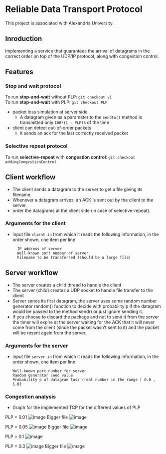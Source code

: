 # Reliable Data Transport Protocol
This project is associated with Alexandria University.

## Inroduction
Implementing a service that guarantees the arrival of datagrams in the correct order on top of the UDP/IP protocol, along with congestion control.

## Features
### Stop and wait protocol
To run **stop-and-wait** without PLP: ``git checkout v1``  
To run **stop-and-wait** with PLP: ``git checkout PLP``
- packet loss simulation at server side
    - A datagram given as a parameter to the ``sendto()`` method is transmitted only ``100*(1 - PLP)%`` of the time
- client can detect out-of-order packets
    - it sends an ack for the last correctly received packet

### Selective repeat protocol
To run **selective-repeat** with **congestion control**: ``git checkout addingCongestionControl``

## Client workflow
- The client sends a datagram to the server to get a file giving its filename.
- Whenever a datagram arrives, an ACK is sent out by the client to the server.
- order the datagrams at the client side (in case of selective-repeat).

### Arguments for the client
- input file ``client.in`` from which it reads the following information, in the order shown, one item per line

        IP address of server
        Well-known port number of server
        Filename to be transferred (should be a large file)

## Server workflow
- The server creates a child thread to handle the client
- The server (child) creates a UDP socket to handle file transfer to the client
- Server sends its first datagram, the server uses some random number generator random() function to decide with probability p if the datagram would be passed to the method send() or just ignore sending it.
- If you choose to discard the package and not to send it from the server the timer will expire at the server waiting for the ACK that it will never come from the client (since the packet wasn’t sent to it) and the packet will be resent again from the server.

### Arguments for the server
- input file ``server.in`` from which it reads the following information, in the order shown, one item per line

      Well-known port number for server
      Random generator seed value
      Probability p of datagram loss (real number in the range [ 0.0 , 1.0]

### Congestion analysis
- Graph for the implemented TCP for the different values of PLP


PLP = 0.01 
![image](https://user-images.githubusercontent.com/60315006/210149622-0e7cc3a5-5213-4ee9-a886-48578b530cac.png)
Bigger file 
![image](https://user-images.githubusercontent.com/60315006/210150003-830be803-f0cb-4ad4-97ca-392623c34a7b.png)


PLP = 0.05
![image](https://user-images.githubusercontent.com/60315006/210149691-d1798e4e-1f92-45a1-af9c-8bad546ef307.png)
Bigger file 
![image](https://user-images.githubusercontent.com/60315006/210150038-829c0c45-7e3f-47e5-9b1e-7ffb4612ab64.png)

PLP = 0.1
![image](https://user-images.githubusercontent.com/60315006/210149728-0d6b3dc9-c0bd-412c-b094-c3aaadee592e.png)

PLP = 0.3
![image](https://user-images.githubusercontent.com/60315006/210149776-3e016302-0bc4-47ca-8425-e0745a0ce2c5.png)
Bigger file 
![image](https://user-images.githubusercontent.com/60315006/210150119-e7903f34-2cf6-4236-898f-60e112708961.png)


